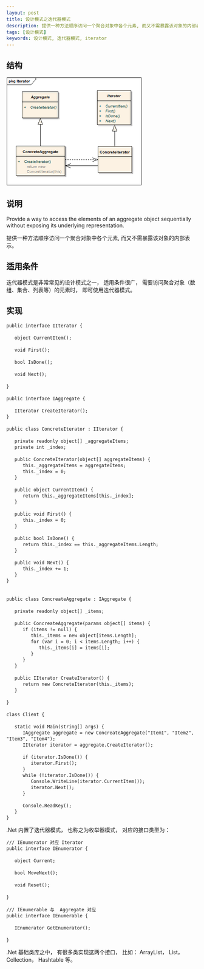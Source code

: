 ```yaml
---
layout: post
title: 设计模式之迭代器模式
description: 提供一种方法顺序访问一个聚合对象中各个元素, 而又不需暴露该对象的内部表示。
tags: [设计模式]
keywords: 设计模式, 迭代器模式, iterator
---
```


## 结构

![迭代器模式](/assets/post-images/iterator.png)

## 说明

Provide a way to access the elements of an aggregate object sequentially without exposing its underlying representation.

提供一种方法顺序访问一个聚合对象中各个元素, 而又不需暴露该对象的内部表示。

## 适用条件

迭代器模式是非常常见的设计模式之一， 适用条件很广， 需要访问聚合对象（数组、集合、列表等）的元素时， 即可使用迭代器模式。

## 实现

    public interface IIterator {
    
       object CurrentItem();
    
       void First();
    
       bool IsDone();
    
       void Next();
    
    }
    
    public interface IAggregate {
    
       IIterator CreateIterator();
    }
    
    public class ConcreteIterator : IIterator {
       
       private readonly object[] _aggregateItems;
       private int _index;
    
       public ConcreteIterator(object[] aggregateItems) {
          this._aggregateItems = aggregateItems;
          this._index = 0;
       }
    
       public object CurrentItem() {
          return this._aggregateItems[this._index];
       }
    
       public void First() {
          this._index = 0;
       }
    
       public bool IsDone() {
          return this._index == this._aggregateItems.Length;
       }
    
       public void Next() {
          this._index += 1;
       }
    }
    
    
    public class ConcreateAggregate : IAggregate {
    
       private readonly object[] _items;
    
       public ConcreateAggregate(params object[] items) {
          if (items != null) {
             this._items = new object[items.Length];
             for (var i = 0; i < items.Length; i++) {
                this._items[i] = items[i];
             }
          }
       }
       
       public IIterator CreateIterator() {
          return new ConcreteIterator(this._items);
       }
    
    }
    
    class Client {
    
       static void Main(string[] args) {
          IAggregate aggregate = new ConcreateAggregate("Item1", "Item2", "Item3", "Item4");
          IIterator iterator = aggregate.CreateIterator();
    
          if (iterator.IsDone()) {
             iterator.First();
          }
          while (!iterator.IsDone()) {
             Console.WriteLine(iterator.CurrentItem());
             iterator.Next();
          }
    
          Console.ReadKey();
       }
    }

.Net 内置了迭代器模式， 也称之为枚举器模式， 对应的接口类型为：

    /// IEnumerator 对应 Iterator
    public interface IEnumerator {
    
       object Current;
    
       bool MoveNext();
    
       void Reset();
    
    }

    /// IEnumerable 与  Aggregate 对应
    public interface IEnumerable {
    
       IEnumerator GetEnumerator();
    
    }

.Net 基础类库之中， 有很多类实现这两个接口， 比如： ArrayList， List， Collection， Hashtable 等。
